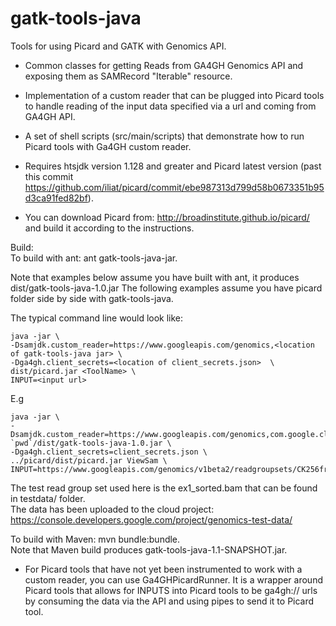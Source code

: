 
gatk-tools-java
===============
Tools for using Picard and GATK with Genomics API.

- Common classes for getting Reads from GA4GH Genomics API and
exposing them as SAMRecord "Iterable" resource.

- Implementation of a custom reader that can be plugged into Picard tools
to handle reading of the input data specified via a url and coming from GA4GH API.

- A set of shell scripts (src/main/scripts) that demonstrate how to run Picard
tools with Ga4GH custom reader.

- Requires htsjdk version 1.128 and greater and Picard latest version (past this commit https://github.com/iliat/picard/commit/ebe987313d799d58b0673351b95d3ca91fed82bf).

- You can download Picard from: http://broadinstitute.github.io/picard/ and 
build it according to the instructions.

Build:  
To build with ant: 
    ant gatk-tools-java-jar.
    
Note that examples below assume you have built with ant,
it produces dist/gatk-tools-java-1.0.jar
The following examples assume you have picard folder side by side with gatk-tools-java.
  
The typical command line would look like:

    java -jar \  
    -Dsamjdk.custom_reader=https://www.googleapis.com/genomics,<location of gatk-tools-java jar> \  
    -Dga4gh.client_secrets=<location of client_secrets.json>  \   
    dist/picard.jar <ToolName> \  
    INPUT=<input url>  

E.g 

    java -jar \
    -Dsamjdk.custom_reader=https://www.googleapis.com/genomics,com.google.cloud.genomics.gatk.htsjdk.GA4GHReaderFactory,\
    `pwd`/dist/gatk-tools-java-1.0.jar \  
    -Dga4gh.client_secrets=client_secrets.json \  
    ../picard/dist/picard.jar ViewSam \  
    INPUT=https://www.googleapis.com/genomics/v1beta2/readgroupsets/CK256frpGBD44IWHwLP22R4/  
  The test read group set used here is the ex1_sorted.bam that can be found in testdata/ folder.  
  The data has been uploaded to the cloud project: https://console.developers.google.com/project/genomics-test-data/  

To build with Maven: 
    mvn bundle:bundle.  
Note that Maven build produces gatk-tools-java-1.1-SNAPSHOT.jar.

- For Picard tools that have not yet been instrumented to work with a custom reader,
you can use Ga4GHPicardRunner. 
It is a wrapper around Picard tools that allows for INPUTS into 
Picard tools to be ga4gh:// urls by consuming the data via the API and using pipes 
to send it to Picard tool. 



